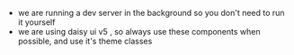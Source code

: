 - we are running a dev server in the background so you don't need to run it yourself
- we are using daisy ui v5 , so always use these components when possible, and use it's theme classes

